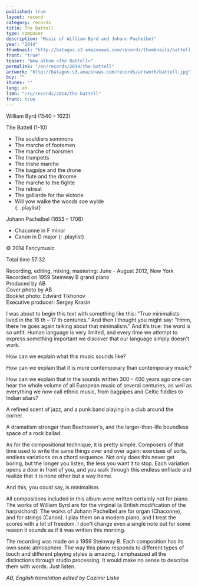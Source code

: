 ```yaml
---
published: true
layout: record
category: records
title: The Battell
type: composer
description: "Music of William Byrd and Johann Pachelbel"
year: "2014"
thumbnail: "http://batagov.s3.amazonaws.com/records/thumbnails/battell_thumb.jpg"
front: "true"
teaser: "New album «The Battell»"
permalink: "/en/records/2014/the-battell"
artwork: "http://batagov.s3.amazonaws.com/records/artwork/battell.jpg"
buy: ""
itunes: ""
lang: en
l10n: "/ru/records/2014/the-battell"
front: true
---
```


William Byrd (1540 – 1623) 

The Battell (1-10)  

- The souldiers sommons
- The marche of footemen
- The marche of horsmen 
- The trumpetts 
- The Irishe marche
- The bagpipe and the drone
- The flute and the droome
- The marche to the fighte
- The retreat
- The galliarde for the victorie
- Will yow walke the woods soe wylde  
{: .playlist}

Johann Pachelbel (1653 – 1706)  

- Chaconne in F minor 
- Canon in D major
{: .playlist}

© 2014 Fancymusic

Total time 57:32  

Recording, editing, mixing, mastering: June - August 2012, New York  
Recorded on 1959 Steinway B grand piano  
Produced by AB  
Cover photo by AB  
Booklet photo: Edward Tikhonov  
Executive producer: Sergey Krasin  

I was about to begin this text with something like this: "True minimalists lived in the 16 th – 17 th centuries." And then I thought you might say: "Hmm, there he goes again talking about that minimalism." And it’s true: the word is so unfit. Human language is very limited, and every time we attempt to express something important we discover that our language simply doesn't work.  

How can we explain what this music sounds like?  

How can we explain that it is more contemporary than contemporary music?  

How can we explain that in the sounds written 300 – 400 years ago one can hear the whole volume of all European music of several centuries, as well as everything we now call ethnic music, from bagpipes and Celtic fiddles to Indian sitars?  

A refined scent of jazz, and a punk band playing in a club around the corner.  

A dramatism stronger than Beethoven's, and the larger-than-life boundless space of a rock ballad.  

As for the compositional technique, it is pretty simple. Composers of that time used to write the same things over and over again: exercises of sorts, endless variations on a chord sequence. Not only does this never get boring, but the longer you listen, the less you want it to stop. Each variation opens a door in front of you, and you walk through this endless enfilade and realize that it is none other but a way home.  

And this, you could say, is minimalism.  

All compositions included in this album were written certainly not for piano. The works of William Byrd are for the virginal (a British modification of the harpsichord). The works of Johann Pachelbel are for organ (Chaconne), and for strings (Canon). I play them on a modern piano, and I treat the scores with a lot of freedom. I don't change even a single note but for some reason it sounds as if it was written this morning.  

The recording was made on a 1959 Steinway B. Each composition has its own sonic atmosphere. The way this piano responds to different types of touch and different playing styles is amazing. I emphasized all the distinctions through studio processing. It would make no sense to describe them with words. Just listen.

_AB, English translation edited by Cazimir Liske_